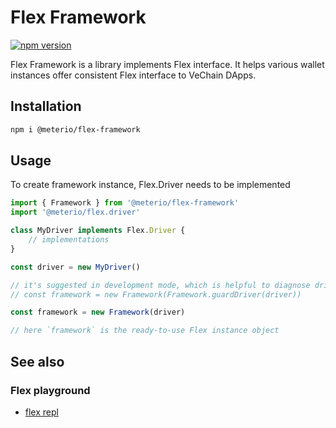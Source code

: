 # Flex Framework

[![npm version](https://badge.fury.io/js/%meterio%2Fflex-framework.svg)](https://badge.fury.io/js/%40meterio%2Fflex-framework)

Flex Framework is a library implements Flex interface. 
It helps various wallet instances offer consistent Flex interface to VeChain DApps.

## Installation

```sh
npm i @meterio/flex-framework
```

## Usage

To create framework instance, Flex.Driver needs to be implemented

```typescript
import { Framework } from '@meterio/flex-framework'
import '@meterio/flex.driver'

class MyDriver implements Flex.Driver {
    // implementations
}

const driver = new MyDriver()

// it's suggested in development mode, which is helpful to diagnose driver implementation.
// const framework = new Framework(Framework.guardDriver(driver))

const framework = new Framework(driver)

// here `framework` is the ready-to-use Flex instance object
```

## See also

### Flex playground

* [flex repl](https://github.com/meterio/flex-repl)
